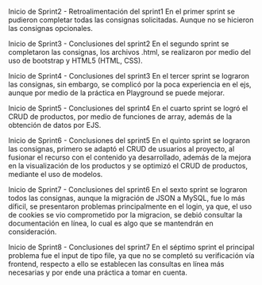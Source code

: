 Inicio de Sprint2 - Retroalimentación del sprint1
En el primer sprint se pudieron completar todas las consignas solicitadas. 
Aunque no se hicieron las consignas opcionales.

Inicio de Sprint3 - Conclusiones del sprint2
En el segundo sprint se completaron las consignas, los archivos .html, se
realizaron por medio del uso de bootstrap y HTML5 (HTML, CSS).

Inicio de Sprint4 - Conclusiones del sprint3
En el tercer sprint se lograron las consignas, sin embargo, se complicó por la poca experiencia en el ejs, aunque por medio de la práctica en Playground se puede mejorar.

Inicio de Sprint5 - Conclusiones del sprint4
En el cuarto sprint se logró el CRUD de productos, por medio de funciones de array, además de
la obtención de datos por EJS.

Inicio de Sprint6 - Conclusiones del sprint5
En el quinto sprint se lograron las consignas, primero se adaptó el CRUD de usuarios al proyecto, al fusionar el recurso
con el contenido ya desarrollado, además de la mejora en la visualización de los productos y se optimizó el CRUD de 
productos, mediante el uso de modelos.

Inicio de Sprint7 - Conclusiones del sprint6
En el sexto sprint se lograron todos las consignas, aunque la migración de JSON a MySQL, fue lo más díficil,
se presentaron problemas principalmente en el login, ya que, el uso de cookies se vio comprometido por la
migracion, se debió consultar la documentación en línea, lo cual es algo que se mantendrán en consideración.     

Inicio de Sprint8 - Conclusiones del sprint7
En el séptimo sprint el principal problema fue el input de tipo file, ya que no se completó
su verificación vía frontend, respecto a ello se establecen las consultas en línea más necesarias y por ende
una práctica a tomar en cuenta. 


